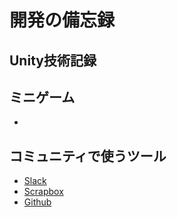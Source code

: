 # 開発の備忘録

## Unity技術記録

## ミニゲーム

- [](./silhouette/index.md)

## コミュニティで使うツール

- [Slack](./slack/index.md)
- [Scrapbox](./scrapbox/index.md)
- [Github](./github/index.md)

## 